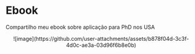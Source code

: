 # Ebook
Compartilho meu ebook sobre aplicação para PhD nos USA
<p align="center">![image](https://github.com/user-attachments/assets/b878f04d-3c3f-4d0c-ae3a-03d96f6b8e0b)
